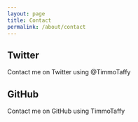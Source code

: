 ```yaml
---
layout: page
title: Contact
permalink: /about/contact
---
```


## Twitter
Contact me on Twitter using @TimmoTaffy

## GitHub
Contact me on GitHub using TimmoTaffy